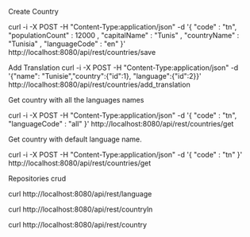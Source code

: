 Create Country
 
curl -i -X POST -H "Content-Type:application/json" -d '{  "code" : "tn",  "populationCount" : 12000 ,  "capitalName" : "Tunis" ,  "countryName" : "Tunisia" ,  "languageCode" : "en"   }' http://localhost:8080/api/rest/countries/save

Add Translation
 curl -i -X POST -H "Content-Type:application/json" -d '{"name": "Tunisie","country":{"id":1}, "language":{"id":2}}' http://localhost:8080/api/rest/countries/add_translation

Get country with all the languages names

curl -i -X POST -H "Content-Type:application/json" -d '{  "code" : "tn", "languageCode" : "all"   }' http://localhost:8080/api/rest/countries/get

Get country with default language name.

curl -i -X POST -H "Content-Type:application/json" -d '{  "code" : "tn" }' http://localhost:8080/api/rest/countries/get


Repositories crud

curl http://localhost:8080/api/rest/language

curl http://localhost:8080/api/rest/countryln

curl http://localhost:8080/api/rest/country




